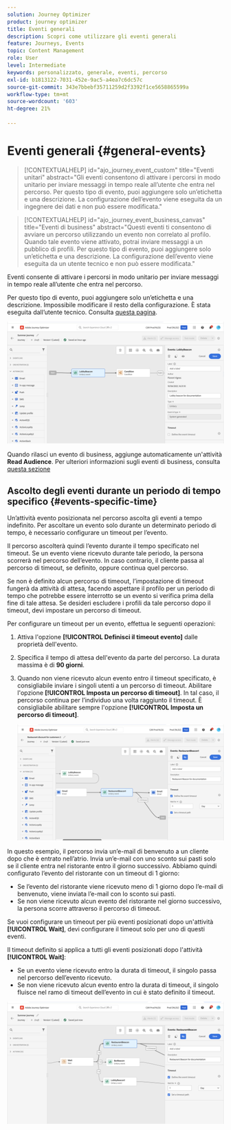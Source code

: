 ```yaml
---
solution: Journey Optimizer
product: journey optimizer
title: Eventi generali
description: Scopri come utilizzare gli eventi generali
feature: Journeys, Events
topic: Content Management
role: User
level: Intermediate
keywords: personalizzato, generale, eventi, percorso
exl-id: b1813122-7031-452e-9ac5-a4ea7c6dc57c
source-git-commit: 343e7bbebf35711259d2f3392f1ce5658865599a
workflow-type: tm+mt
source-wordcount: '603'
ht-degree: 21%

---
```


# Eventi generali {#general-events}

>[!CONTEXTUALHELP]
>id="ajo_journey_event_custom"
>title="Eventi unitari"
>abstract="Gli eventi consentono di attivare i percorsi in modo unitario per inviare messaggi in tempo reale all’utente che entra nel percorso. Per questo tipo di evento, puoi aggiungere solo un’etichetta e una descrizione. La configurazione dell’evento viene eseguita da un ingegnere dei dati e non può essere modificata."

>[!CONTEXTUALHELP]
>id="ajo_journey_event_business_canvas"
>title="Eventi di business"
>abstract="Questi eventi ti consentono di avviare un percorso utilizzando un evento non correlato al profilo. Quando tale evento viene attivato, potrai inviare messaggi a un pubblico di profili. Per questo tipo di evento, puoi aggiungere solo un’etichetta e una descrizione. La configurazione dell’evento viene eseguita da un utente tecnico e non può essere modificata."

Eventi consente di attivare i percorsi in modo unitario per inviare messaggi in tempo reale all’utente che entra nel percorso.

Per questo tipo di evento, puoi aggiungere solo un’etichetta e una descrizione. Impossibile modificare il resto della configurazione. È stata eseguita dall’utente tecnico. Consulta [questa pagina](../event/about-events.md).

![](assets/general-events.png)

Quando rilasci un evento di business, aggiunge automaticamente un&#39;attività **Read Audience**. Per ulteriori informazioni sugli eventi di business, consulta [questa sezione](../event/about-events.md)

## Ascolto degli eventi durante un periodo di tempo specifico {#events-specific-time}

Un’attività evento posizionata nel percorso ascolta gli eventi a tempo indefinito. Per ascoltare un evento solo durante un determinato periodo di tempo, è necessario configurare un timeout per l’evento.

Il percorso ascolterà quindi l’evento durante il tempo specificato nel timeout. Se un evento viene ricevuto durante tale periodo, la persona scorrerà nel percorso dell’evento. In caso contrario, il cliente passa al percorso di timeout, se definito, oppure continua quel percorso.

Se non è definito alcun percorso di timeout, l’impostazione di timeout fungerà da attività di attesa, facendo aspettare il profilo per un periodo di tempo che potrebbe essere interrotto se un evento si verifica prima della fine di tale attesa. Se desideri escludere i profili da tale percorso dopo il timeout, devi impostare un percorso di timeout.

Per configurare un timeout per un evento, effettua le seguenti operazioni:

1. Attiva l&#39;opzione **[!UICONTROL Definisci il timeout evento]** dalle proprietà dell&#39;evento.

1. Specifica il tempo di attesa dell&#39;evento da parte del percorso. La durata massima è di **90 giorni**.

1. Quando non viene ricevuto alcun evento entro il timeout specificato, è consigliabile inviare i singoli utenti a un percorso di timeout. Abilitare l&#39;opzione **[!UICONTROL Imposta un percorso di timeout]**. In tal caso, il percorso continua per l’individuo una volta raggiunto il timeout. È consigliabile abilitare sempre l&#39;opzione **[!UICONTROL Imposta un percorso di timeout]**.

   ![](assets/event-timeout.png)

In questo esempio, il percorso invia un’e-mail di benvenuto a un cliente dopo che è entrato nell’atrio. Invia un’e-mail con uno sconto sui pasti solo se il cliente entra nel ristorante entro il giorno successivo. Abbiamo quindi configurato l’evento del ristorante con un timeout di 1 giorno:

* Se l’evento del ristorante viene ricevuto meno di 1 giorno dopo l’e-mail di benvenuto, viene inviata l’e-mail con lo sconto sui pasti.
* Se non viene ricevuto alcun evento del ristorante nel giorno successivo, la persona scorre attraverso il percorso di timeout.

Se vuoi configurare un timeout per più eventi posizionati dopo un&#39;attività **[!UICONTROL Wait]**, devi configurare il timeout solo per uno di questi eventi.

Il timeout definito si applica a tutti gli eventi posizionati dopo l&#39;attività **[!UICONTROL Wait]**:

* Se un evento viene ricevuto entro la durata di timeout, il singolo passa nel percorso dell’evento ricevuto.
* Se non viene ricevuto alcun evento entro la durata di timeout, il singolo fluisce nel ramo di timeout dell’evento in cui è stato definito il timeout.

![](assets/event-timeout-group.png)
